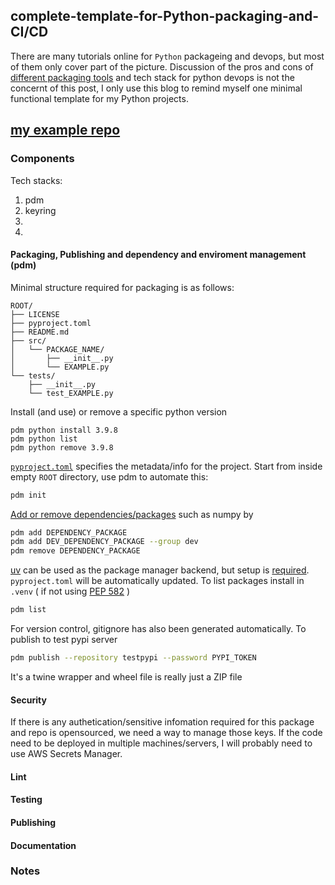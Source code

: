 ## complete-template-for-Python-packaging-and-CI/CD

There are many tutorials online for `Python` packageing and devops, but most of them only cover part of the picture. Discussion of the pros and cons of [different packaging tools](https://alpopkes.com/posts/python/packaging_tools/?utm_source=perplexity) and tech stack for python devops is not the concernt of this post, I only use this blog to remind myself one minimal functional template for my Python projects. 

[my example repo](https://github.com/mzgsxs/ci-cd-test)
---

### Components
Tech stacks:
1. pdm
2. keyring
3. 
4. 

#### Packaging, Publishing and dependency and enviroment management (pdm)
Minimal structure required for packaging is as follows:
```
ROOT/
├── LICENSE
├── pyproject.toml
├── README.md
├── src/
│   └── PACKAGE_NAME/
│       ├── __init__.py
│       └── EXAMPLE.py
└── tests/
    ├── __init__.py
    └── test_EXAMPLE.py
```
Install (and use) or remove a specific python version
```
pdm python install 3.9.8
pdm python list
pdm python remove 3.9.8
```

[`pyproject.toml`](https://peps.python.org/pep-0621/) specifies the metadata/info for the project.
Start from inside empty `ROOT` directory, use pdm to automate this:
```bash
pdm init
```
[Add or remove dependencies/packages](https://pdm-project.org/en/latest/usage/dependency/) such as numpy by
```bash
pdm add DEPENDENCY_PACKAGE
pdm add DEV_DEPENDENCY_PACKAGE --group dev
pdm remove DEPENDENCY_PACKAGE
```
[uv](https://docs.astral.sh/uv/) can be used as the package manager backend, but setup is [required](https://pdm-project.org/latest/usage/uv/). `pyproject.toml` will be automatically updated. To list packages install in `.venv` ( if not using [PEP 582](https://pdm-project.org/en/latest/usage/pep582/) )
```bash
pdm list
```
For version control, gitignore has also been generated automatically. To publish to test pypi server
```bash
pdm publish --repository testpypi --password PYPI_TOKEN
```
It's a twine wrapper and wheel file is really just a ZIP file


#### Security
If there is any authetication/sensitive infomation required for this package and repo is opensourced, we need a way to manage those keys. 
If the code need to be deployed in multiple machines/servers, I will probably need to use AWS Secrets Manager. 



#### Lint


#### Testing


#### Publishing


#### Documentation

### Notes

